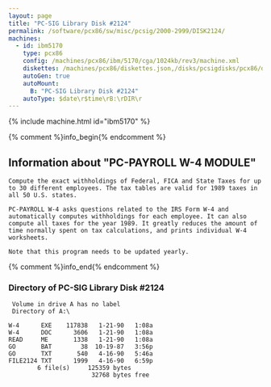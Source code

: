 ```yaml
---
layout: page
title: "PC-SIG Library Disk #2124"
permalink: /software/pcx86/sw/misc/pcsig/2000-2999/DISK2124/
machines:
  - id: ibm5170
    type: pcx86
    config: /machines/pcx86/ibm/5170/cga/1024kb/rev3/machine.xml
    diskettes: /machines/pcx86/diskettes.json,/disks/pcsigdisks/pcx86/diskettes.json
    autoGen: true
    autoMount:
      B: "PC-SIG Library Disk #2124"
    autoType: $date\r$time\rB:\rDIR\r
---
```


{% include machine.html id="ibm5170" %}

{% comment %}info_begin{% endcomment %}

## Information about "PC-PAYROLL W-4 MODULE"

    Compute the exact withholdings of Federal, FICA and State Taxes for up
    to 30 different employees. The tax tables are valid for 1989 taxes in
    all 50 U.S. states.
    
    PC-PAYROLL W-4 asks questions related to the IRS Form W-4 and
    automatically computes withholdings for each employee. It can also
    compute all taxes for the year 1989. It greatly reduces the amount of
    time normally spent on tax calculations, and prints individual W-4
    worksheets.
    
    Note that this program needs to be updated yearly.
{% comment %}info_end{% endcomment %}


### Directory of PC-SIG Library Disk #2124

     Volume in drive A has no label
     Directory of A:\

    W-4      EXE    117838   1-21-90   1:08a
    W-4      DOC      3606   1-21-90   1:08a
    READ     ME       1338   1-21-90   1:08a
    GO       BAT        38  10-19-87   3:56p
    GO       TXT       540   4-16-90   5:46a
    FILE2124 TXT      1999   4-16-90   6:59p
            6 file(s)     125359 bytes
                           32768 bytes free
